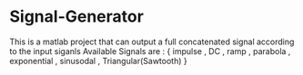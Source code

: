 # Signal-Generator
This is a matlab project that can output a full concatenated signal according to the input siganls
Available Signals are : { impulse , DC , ramp , parabola , exponential , sinusodal , Triangular(Sawtooth) }
